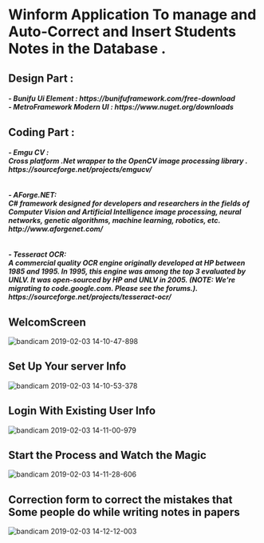 # Winform Application To manage and Auto-Correct and Insert Students Notes in the Database .

<h2>Design Part : </h2>
<h5>  - Bunifu Ui Element : https://bunifuframework.com/free-download <br>
      - MetroFramework Modern UI : https://www.nuget.org/downloads
</h5>  
<h2>Coding Part :</h2>
<h5>
    - Emgu CV :<br> 
      Cross platform .Net wrapper to the OpenCV image processing library . <br>
      https://sourceforge.net/projects/emgucv/ <br><br><br>
    - AForge.NET:<br>
      C# framework designed for developers and researchers in the fields of Computer Vision and Artificial Intelligence
      image processing, neural networks, genetic algorithms, machine learning, robotics, etc. 
      http://www.aforgenet.com/ <br><br><br>
      - Tesseract OCR:<br>
      A commercial quality OCR engine originally developed at HP between 1985 and 1995. In 1995, this engine was among the top 3      evaluated by UNLV. It was open-sourced by HP and UNLV in 2005. (NOTE: We're migrating to code.google.com. Please see the forums.). 
      https://sourceforge.net/projects/tesseract-ocr/
</h5>
    
    
<h2>WelcomScreen </h2>

![bandicam 2019-02-03 14-10-47-898](https://user-images.githubusercontent.com/46169333/52177205-8aa2ce00-27b5-11e9-9fee-eb69c560ce38.png)


<h2>Set Up Your server Info </h2>


![bandicam 2019-02-03 14-10-53-378](https://user-images.githubusercontent.com/46169333/52177212-9c847100-27b5-11e9-8c4f-936ff25a9a18.png)


<h2>Login With Existing User Info </h2>

![bandicam 2019-02-03 14-11-00-979](https://user-images.githubusercontent.com/46169333/52177217-a7d79c80-27b5-11e9-936c-f77ef81545bc.png)


<h2> Start the Process and Watch the Magic </h2>


![bandicam 2019-02-03 14-11-28-606](https://user-images.githubusercontent.com/46169333/52177221-b1610480-27b5-11e9-9871-a8f536f6dfad.png)


<h2>Correction form to correct the mistakes that Some people do while writing notes in papers  </h2>

![bandicam 2019-02-03 14-12-12-003](https://user-images.githubusercontent.com/46169333/52177225-bcb43000-27b5-11e9-8595-6a4258c52bf8.png)
